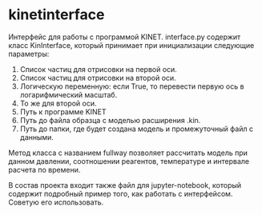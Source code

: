 # kinetinterface
Интерфейс для работы с программой KINET. 
interface.py содержит класс KinInterface, который принимает при инициализации следующие параметры:
1. Список частиц для отрисовки на первой оси.
2. Список частиц для отрисовки на второй оси.
3. Логическую переменную: если True, то перевести первую ось в логарифмический масштаб.
4. То же для второй оси.
5. Путь к программе KINET
6. Путь до файла образца с моделью расширения .kin.
7. Путь до папки, где будет создана модель и промежуточный файл с данными.

Метод класса с названием fullway позволяет рассчитать модель при данном давлении, соотношении реагентов, температуре и интервале расчета по времени.

В состав проекта входит также файл для jupyter-notebook, который содержит подробный пример того, как работать с интерфейсом. Советую его использовать.
